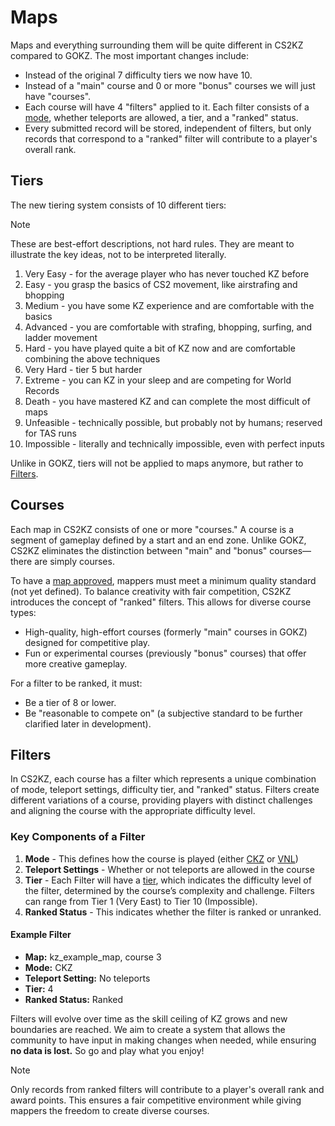 # Maps

Maps and everything surrounding them will be quite different in CS2KZ compared
to GOKZ. The most important changes include:

- Instead of the original 7 difficulty tiers we now have 10.
- Instead of a "main" course and 0 or more "bonus" courses we will just have
  "courses".
- Each course will have 4 "filters" applied to it. Each filter consists of a
  [mode](/systems/modes), whether teleports are allowed, a tier, and a "ranked" status.
- Every submitted record will be stored, independent of filters, but only
  records that correspond to a "ranked" filter will contribute to a player's
  overall rank.

## Tiers

The new tiering system consists of 10 different tiers:

> [!NOTE]
> These are best-effort descriptions, not hard rules. They are meant to illustrate the key ideas,
> not to be interpreted literally.

1. Very Easy - for the average player who has never touched KZ before
2. Easy - you grasp the basics of CS2 movement, like airstrafing and bhopping
3. Medium - you have some KZ experience and are comfortable with the basics
4. Advanced - you are comfortable with strafing, bhopping, surfing, and ladder
   movement
5. Hard - you have played quite a bit of KZ now and are comfortable combining
   the above techniques
6. Very Hard - tier 5 but harder
7. Extreme - you can KZ in your sleep and are competing for World Records
8. Death - you have mastered KZ and can complete the most difficult of maps
9. Unfeasible - technically possible, but probably not by humans; reserved for
   TAS runs
10. Impossible - literally and technically impossible, even with perfect inputs

Unlike in GOKZ, tiers will not be applied to maps anymore, but rather to
[Filters](#filters).

## Courses

Each map in CS2KZ consists of one or more "courses." A course is a segment of gameplay
 defined by a start and an end zone. Unlike GOKZ, CS2KZ eliminates the distinction between
  "main" and "bonus" courses—there are simply courses.

To have a [map approved](/mapping/approval), mappers must meet a minimum quality standard 
(not yet defined). To balance creativity with fair competition, CS2KZ introduces the concept
 of "ranked" filters. This allows for diverse course types:

- High-quality, high-effort courses (formerly "main" courses in GOKZ) designed for competitive play.
- Fun or experimental courses (previously "bonus" courses) that offer more creative gameplay.

For a filter to be ranked, it must:

- Be a tier of 8 or lower.
- Be "reasonable to compete on" (a subjective standard to be further clarified later in development).

## Filters

In CS2KZ, each course has a filter which represents a unique combination of mode,
 teleport settings, difficulty tier, and "ranked" status. Filters create different 
 variations of a course, providing players with distinct challenges and aligning the 
 course with the appropriate difficulty level.

### Key Components of a Filter

1. **Mode** - This defines how the course is played (either [CKZ](/systems/modes#Classic) or [VNL](/systems/modes#Vanilla))
2. **Teleport Settings** - Whether or not teleports are allowed in the course
3. **Tier** - Each Filter will have a [tier](#tiers), which indicates the difficulty level of the filter, determined
 by the course’s complexity and challenge. Filters can range from Tier 1 (Very East) to Tier 10 (Impossible). 
4. **Ranked Status** - This indicates whether the filter is ranked or unranked.

#### Example Filter

- **Map:** kz_example_map, course 3  
- **Mode:** CKZ  
- **Teleport Setting:** No teleports  
- **Tier:** 4  
- **Ranked Status:** Ranked  


Filters will evolve over time as the skill ceiling of KZ grows and new boundaries are reached. We aim to create a system
 that allows the community to have input in making changes when needed, while ensuring **no data is lost.**
So go and play what you enjoy!

> [!NOTE]  
> Only records from ranked filters will contribute to a player's overall rank and award points. This ensures a 
> fair competitive environment while giving mappers the freedom to create diverse courses.



